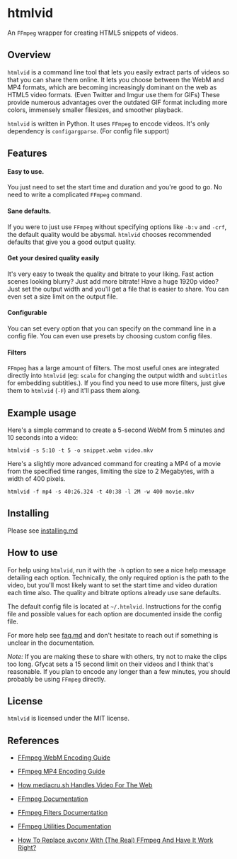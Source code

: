 # htmlvid

An `FFmpeg` wrapper for creating HTML5 snippets of videos.

## Overview

`htmlvid` is a command line tool that lets you easily extract parts of videos so that you can share them online. It lets you choose between the WebM and MP4 formats, which are becoming increasingly dominant on the web as HTML5 video formats. (Even Twitter and Imgur use them for GIFs) These provide numerous advantages over the outdated GIF format including more colors, immensely smaller filesizes, and smoother playback.

`htmlvid` is written in Python. It uses `FFmpeg` to encode videos. It's only dependency is `configargparse`. (For config file support)

## Features

#### Easy to use.

You just need to set the start time and duration and you're good to go. No need to write a complicated `FFmpeg` command.

#### Sane defaults.

If you were to just use `FFmpeg` without specifying options like `-b:v` and `-crf`, the default quality would be abysmal. `htmlvid` chooses recommended defaults that give you a good output quality.

#### Get your desired quality easily

It's very easy to tweak the quality and bitrate to your liking. Fast action scenes looking blurry? Just add more bitrate!  Have a huge 1920p video? Just set the output width and you'll get a file that is easier to share. You can even set a size limit on the output file.

#### Configurable

You can set every option that you can specify on the command line in a config file. You can even use presets by choosing custom config files.

#### Filters

`FFmpeg` has a large amount of filters. The most useful ones are integrated directly into `htmlvid` (eg: `scale` for changing the output width and `subtitles` for embedding subtitles.). If you find you need to use more filters, just give them to `htmlvid` (`-F`) and it'll pass them along.

## Example usage

Here's a simple command to create a 5-second WebM from 5 minutes and 10 seconds into a video:

    htmlvid -s 5:10 -t 5 -o snippet.webm video.mkv

Here's a slightly more advanced command for creating a MP4 of a movie from the specified time ranges, limiting the size to 2 Megabytes, with a width of 400 pixels.

    htmlvid -f mp4 -s 40:26.324 -t 40:38 -l 2M -w 400 movie.mkv

## Installing

Please see [installing.md](./docs/installing.md)

## How to use

For help using `htmlvid`, run it with the `-h` option to see a nice help message detailing each option. Technically, the only required option is the path to the video, but you'll most likely want to set the start time and video duration each time also. The quality and bitrate options already use sane defaults.

The default config file is located at `~/.htmlvid`. Instructions for the config file and possible values for each option are documented inside the config file.

For more help see [faq.md](./docs/faq.md) and don't hesitate to reach out if something is unclear in the documentation.

*Note:* If you are making these to share with others, try not to make the clips too long. Gfycat sets a 15 second limit on their videos and I think that's reasonable. If you plan to encode any longer than a few minutes, you should probably be using `FFmpeg` directly.

## License

`htmlvid` is licensed under the MIT license.

## References

* [FFmpeg WebM Encoding Guide](https://trac.ffmpeg.org/wiki/Encode/VP8)

* [FFmpeg MP4 Encoding Guide](https://trac.ffmpeg.org/wiki/Encode/H.264)

* [How mediacru.sh Handles Video For The Web](https://blog.mediacru.sh/2013/12/23/The-right-way-to-encode-HTML5-video.html)

* [FFmpeg Documentation](http://www.FFmpeg.org/ffmpeg-all.html#Description)

* [FFmpeg Filters Documentation](https://www.ffmpeg.org/FFmpeg-filters.html)

* [FFmpeg Utilities Documentation](https://www.ffmpeg.org/ffmpeg-utils.html)

* [How To Replace avconv With (The Real) FFmpeg And Have It Work Right?](http://askubuntu.com/questions/373322/how-to-replace-avconv-with-the-real-ffmpeg-and-have-it-work-right)
